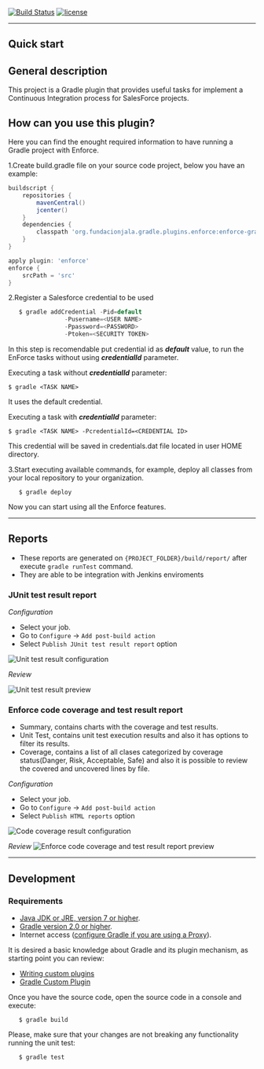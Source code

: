 [![Build Status](https://travis-ci.org/fundacionjala/enforce-gradle-plugin.svg)](https://travis-ci.org/fundacionjala/enforce-gradle-plugin) [![license](http://img.shields.io/badge/license-MIT-brightgreen.svg?style=flat)](https://github.com/fundacionjala/enforce-gradle-plugin/blob/master/LICENSE)

---
Quick start
---

## General description

This project is a Gradle plugin that provides useful tasks for implement a Continuous Integration process for SalesForce projects.

## How can you use this plugin?

Here you can find the enought required information to have running a Gradle project with Enforce.

1.Create build.gradle file on your source code project, below you have an example:

```groovy
buildscript {
    repositories {
        mavenCentral()
        jcenter()
    }
    dependencies {
        classpath 'org.fundacionjala.gradle.plugins.enforce:enforce-gradle-plugin:1.0.5'
    }
}

apply plugin: 'enforce'
enforce {
	srcPath = 'src'
}
```

2.Register a Salesforce credential to be used

```groovy
   $ gradle addCredential -Pid=default
			  	-Pusername=<USER NAME>
			  	-Ppassword=<PASSWORD>
			  	-Ptoken=<SECURITY TOKEN>
```

In this step is recomendable put credential id as ***default*** value, to run the EnForce tasks without using ***credentialId*** parameter.

Executing a task without ***credentialId*** parameter:

	$ gradle <TASK NAME>
	
It uses the default credential.
	
Executing a task with ***credentialId*** parameter:

	$ gradle <TASK NAME> -PcredentialId=<CREDENTIAL ID>
	
This credential will be saved in credentials.dat file located in user HOME directory.

3.Start executing available commands, for example, deploy all classes from your local repository to your organization.

```
   $ gradle deploy
```

Now you can start using all the Enforce features.

---
Reports
---
- These reports are generated on `{PROJECT_FOLDER}/build/report/` after execute `gradle runTest` command.
- They are able to be integration with Jenkins enviroments

### JUnit test result report
*Configuration*
 * Select your job.
 * Go to ``Configure`` -> ``Add post-build action``
 * Select ``Publish JUnit test result report`` option

![Unit test result configuration](https://cloud.githubusercontent.com/assets/8682892/9668384/322f9e9a-524f-11e5-8664-a47427821371.png)

*Review*

![Unit test result preview](https://cloud.githubusercontent.com/assets/8682892/9668395/423cc2e0-524f-11e5-94c6-dffcd836b0dd.png)

### Enforce code coverage and test result report
* Summary, contains charts with the coverage and test results.
* Unit Test, contains unit test execution results and also it has options to filter its results.
* Coverage, contains a list of all clases categorized by coverage status(Danger, Risk, Acceptable, Safe) and also it is possible to review the covered and uncovered lines by file.

*Configuration*
* Select your job.
 * Go to ``Configure`` -> ``Add post-build action``
 * Select ``Publish HTML reports`` option

![Code coverage result configuration](https://cloud.githubusercontent.com/assets/8682892/9668401/477f41ec-524f-11e5-95b9-1b004d5616d8.png)

*Review*
![Enforce code coverage and test result report preview](https://cloud.githubusercontent.com/assets/8682892/9668406/4d35753e-524f-11e5-938b-9d9edcc79435.png)

---
Development
---

### Requirements
 * [Java JDK or JRE, version 7 or higher](http://java.com/en/).
 * [Gradle version 2.0 or higher](https://gradle.org/docs/current/userguide/installation.html).
 * Internet access ([configure Gradle if you are using a Proxy](https://gradle.org/docs/current/userguide/build_environment.html)).

It is desired a basic knowledge about Gradle and its plugin mechanism, as starting point you can review:

 * [Writing custom plugins](http://www.gradle.org/docs/current/userguide/custom_plugins.html)
 * [Gradle Custom Plugin](http://www.javacodegeeks.com/2012/08/gradle-custom-plugin.html)

Once you have the source code, open the source code in a console and execute:

```
   $ gradle build
```

Please, make sure that your changes are not breaking any functionality running the unit test:
```
   $ gradle test
```
